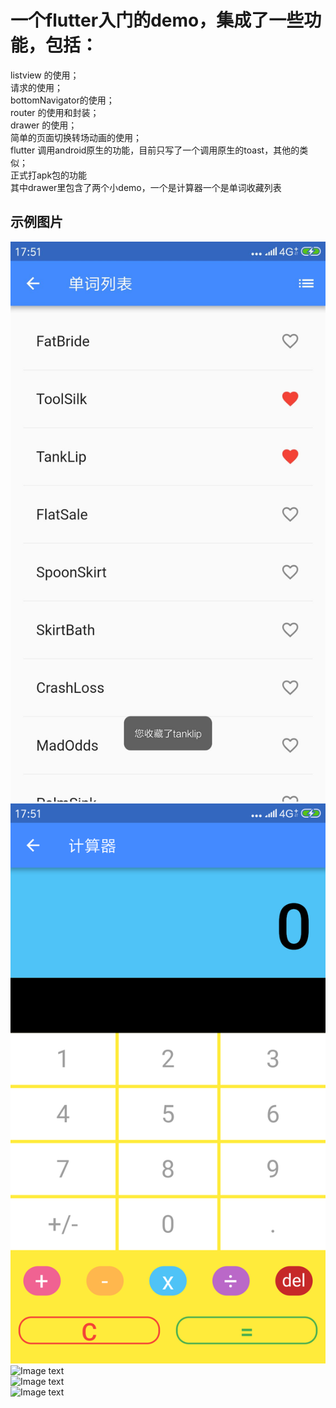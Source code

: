 # 一个flutter入门的demo，集成了一些功能，包括：
 listview 的使用；  
 请求的使用；  
 bottomNavigator的使用；  
 router 的使用和封装；  
 drawer 的使用；  
 简单的页面切换转场动画的使用；  
 flutter 调用android原生的功能，目前只写了一个调用原生的toast，其他的类似；  
 正式打apk包的功能  
 其中drawer里包含了两个小demo，一个是计算器一个是单词收藏列表

## 示例图片
![Image text](https://github.com/moonljt521/flutter/blob/master/sampleimages/1.jpg?raw=true)  
![Image text](https://github.com/moonljt521/flutter/blob/master/sampleimages/2.png?raw=true)  
![Image text](https://github.com/moonljt521/flutter/blob/master/sampleimages/3.png?raw=true)  
![Image text](https://github.com/moonljt521/flutter/blob/master/sampleimages/4.png?raw=true)  
![Image text](https://github.com/moonljt521/flutter/blob/master/sampleimages/5.png?raw=true)
